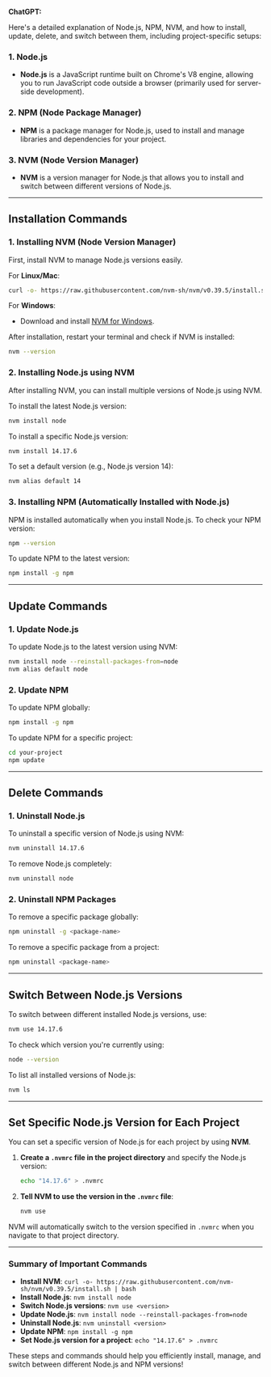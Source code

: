 **ChatGPT:**

Here's a detailed explanation of Node.js, NPM, NVM, and how to install, update, delete, and switch between them, including project-specific setups:

### 1. **Node.js**

* **Node.js** is a JavaScript runtime built on Chrome's V8 engine, allowing you to run JavaScript code outside a browser (primarily used for server-side development).

### 2. **NPM (Node Package Manager)**

* **NPM** is a package manager for Node.js, used to install and manage libraries and dependencies for your project.

### 3. **NVM (Node Version Manager)**

* **NVM** is a version manager for Node.js that allows you to install and switch between different versions of Node.js.

* * *

Installation Commands
---------------------

### 1. **Installing NVM (Node Version Manager)**

First, install NVM to manage Node.js versions easily.

For **Linux/Mac**:

```bash
curl -o- https://raw.githubusercontent.com/nvm-sh/nvm/v0.39.5/install.sh | bash
```

For **Windows**:

* Download and install [NVM for Windows](https://github.com/coreybutler/nvm-windows/releases).

After installation, restart your terminal and check if NVM is installed:

```bash
nvm --version
```

### 2. **Installing Node.js using NVM**

After installing NVM, you can install multiple versions of Node.js using NVM.

To install the latest Node.js version:

```bash
nvm install node
```

To install a specific Node.js version:

```bash
nvm install 14.17.6
```

To set a default version (e.g., Node.js version 14):

```bash
nvm alias default 14
```

### 3. **Installing NPM (Automatically Installed with Node.js)**

NPM is installed automatically when you install Node.js. To check your NPM version:

```bash
npm --version
```

To update NPM to the latest version:

```bash
npm install -g npm
```

* * *

Update Commands
---------------

### 1. **Update Node.js**

To update Node.js to the latest version using NVM:

```bash
nvm install node --reinstall-packages-from=node
nvm alias default node
```

### 2. **Update NPM**

To update NPM globally:

```bash
npm install -g npm
```

To update NPM for a specific project:

```bash
cd your-project
npm update
```

* * *

Delete Commands
---------------

### 1. **Uninstall Node.js**

To uninstall a specific version of Node.js using NVM:

```bash
nvm uninstall 14.17.6
```

To remove Node.js completely:

```bash
nvm uninstall node
```

### 2. **Uninstall NPM Packages**

To remove a specific package globally:

```bash
npm uninstall -g <package-name>
```

To remove a specific package from a project:

```bash
npm uninstall <package-name>
```

* * *

Switch Between Node.js Versions
-------------------------------

To switch between different installed Node.js versions, use:

```bash
nvm use 14.17.6
```

To check which version you're currently using:

```bash
node --version
```

To list all installed versions of Node.js:

```bash
nvm ls
```

* * *

Set Specific Node.js Version for Each Project
---------------------------------------------

You can set a specific version of Node.js for each project by using **NVM**.

1. **Create a `.nvmrc` file in the project directory** and specify the Node.js version:
    
    ```bash
    echo "14.17.6" > .nvmrc
    ```
    
2. **Tell NVM to use the version in the `.nvmrc` file**:
    
    ```bash
    nvm use
    ```
    

NVM will automatically switch to the version specified in `.nvmrc` when you navigate to that project directory.

* * *

### Summary of Important Commands

* **Install NVM**: `curl -o- https://raw.githubusercontent.com/nvm-sh/nvm/v0.39.5/install.sh | bash`
* **Install Node.js**: `nvm install node`
* **Switch Node.js versions**: `nvm use <version>`
* **Update Node.js**: `nvm install node --reinstall-packages-from=node`
* **Uninstall Node.js**: `nvm uninstall <version>`
* **Update NPM**: `npm install -g npm`
* **Set Node.js version for a project**: `echo "14.17.6" > .nvmrc`

These steps and commands should help you efficiently install, manage, and switch between different Node.js and NPM versions!